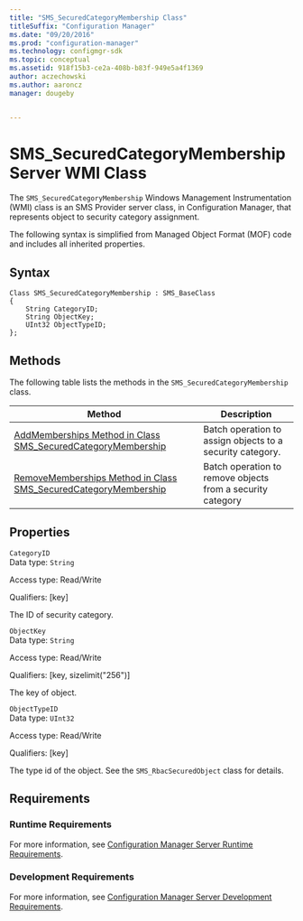 ```yaml
---
title: "SMS_SecuredCategoryMembership Class"
titleSuffix: "Configuration Manager"
ms.date: "09/20/2016"
ms.prod: "configuration-manager"
ms.technology: configmgr-sdk
ms.topic: conceptual
ms.assetid: 918f15b3-ce2a-408b-b83f-949e5a4f1369
author: aczechowski
ms.author: aaroncz
manager: dougeby


---
```

# SMS_SecuredCategoryMembership Server WMI Class
The `SMS_SecuredCategoryMembership` Windows Management Instrumentation (WMI) class is an SMS Provider server class, in Configuration Manager, that represents object to security category assignment.  

 The following syntax is simplified from Managed Object Format (MOF) code and includes all inherited properties.  

## Syntax  

```  
Class SMS_SecuredCategoryMembership : SMS_BaseClass  
{  
    String CategoryID;  
    String ObjectKey;  
    UInt32 ObjectTypeID;  
};  
```  

## Methods  
 The following table lists the methods in the `SMS_SecuredCategoryMembership` class.  

|Method|Description|  
|------------|-----------------|  
|[AddMemberships Method in Class SMS_SecuredCategoryMembership](../../../../../develop/reference/core/servers/configure/addmemberships-method-in-class-sms_securedcategorymembership.md)|Batch operation to assign objects to a security category.|  
|[RemoveMemberships Method in Class SMS_SecuredCategoryMembership](../../../../../develop/reference/core/servers/configure/removememberships-method-in-class-sms_securedcategorymembership.md)|Batch operation to remove objects from a security category|  

## Properties  
 `CategoryID`  
 Data type: `String`  

 Access type: Read/Write  

 Qualifiers: [key]  

 The ID of security category.  

 `ObjectKey`  
 Data type: `String`  

 Access type: Read/Write  

 Qualifiers: [key, sizelimit("256")]  

 The key of object.  

 `ObjectTypeID`  
 Data type: `UInt32`  

 Access type: Read/Write  

 Qualifiers: [key]  

 The type id of the object. See the `SMS_RbacSecuredObject` class for details.  

## Requirements  

### Runtime Requirements  
 For more information, see [Configuration Manager Server Runtime Requirements](../../../../../develop/core/reqs/server-runtime-requirements.md).  

### Development Requirements  
 For more information, see [Configuration Manager Server Development Requirements](../../../../../develop/core/reqs/server-development-requirements.md).  
